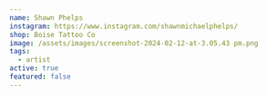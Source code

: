 ```yaml
---
name: Shawn Phelps
instagram: https://www.instagram.com/shawnmichaelphelps/
shop: Boise Tattoo Co
image: /assets/images/screenshot-2024-02-12-at-3.05.43 pm.png
tags:
  - artist
active: true
featured: false
---
```

